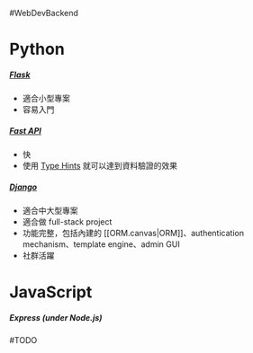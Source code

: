 #WebDevBackend 

# Python

##### [Flask](https://flask.palletsprojects.com/)

- 適合小型專案
- 容易入門

##### [Fast API](https://fastapi.tiangolo.com/)

- 快
- 使用 [Type Hints](</Programming Language/Python/Type Hints.md>) 就可以達到資料驗證的效果

##### [Django](https://www.djangoproject.com/)

- 適合中大型專案
- 適合做 full-stack project
- 功能完整，包括內建的 [[ORM.canvas|ORM]]、authentication mechanism、template engine、admin GUI
- 社群活躍

# JavaScript

##### Express (under Node.js)

#TODO 
